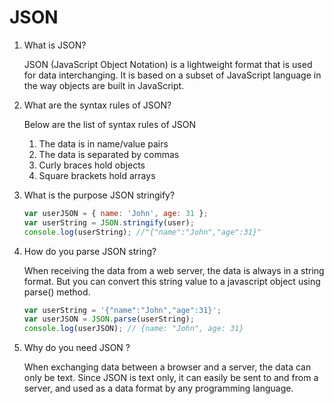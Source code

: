 # JSON

1. What is JSON?

   JSON (JavaScript Object Notation) is a lightweight format that is used for data interchanging. It is based on a subset of JavaScript language in the way objects are built in JavaScript.

2. What are the syntax rules of JSON?

   Below are the list of syntax rules of JSON

   1. The data is in name/value pairs
   2. The data is separated by commas
   3. Curly braces hold objects
   4. Square brackets hold arrays

3. What is the purpose JSON stringify?

   ```javascript
   var userJSON = { name: 'John', age: 31 };
   var userString = JSON.stringify(user);
   console.log(userString); //"{"name":"John","age":31}"
   ```

4. How do you parse JSON string?

   When receiving the data from a web server, the data is always in a string format. But you can convert this string value to a javascript object using parse() method.

   ```javascript
   var userString = '{"name":"John","age":31}';
   var userJSON = JSON.parse(userString);
   console.log(userJSON); // {name: "John", age: 31}
   ```

5. Why do you need JSON ?

   When exchanging data between a browser and a server, the data can only be text. Since JSON is text only, it can easily be sent to and from a server, and used as a data format by any programming language.
